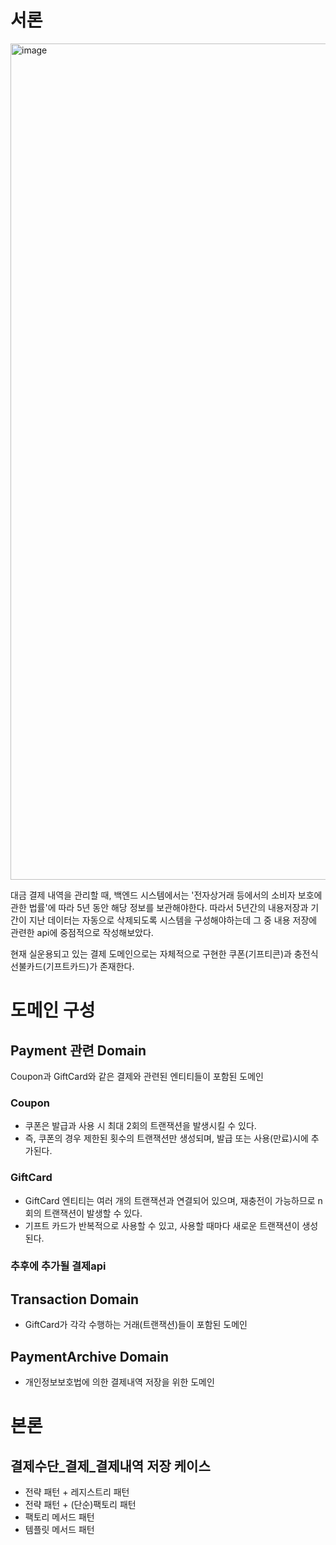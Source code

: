 # 서론
<img width="1338" alt="image" src="https://github.com/user-attachments/assets/89f7946b-2876-49d5-9f0f-7a7d0a27058e">

대금 결제 내역을 관리할 때, 백엔드 시스템에서는 '전자상거래 등에서의 소비자 보호에 관한 법률'에 따라 5년 동안 해당 정보를 보관해야한다. 따라서 5년간의 내용저장과 기간이 지난 데이터는 자동으로 삭제되도록 시스템을 구성해야하는데 그 중 내용 저장에 관련한 api에 중점적으로 작성해보았다.

 현재 실운용되고 있는 결제 도메인으로는 자체적으로 구현한 쿠폰(기프티콘)과 충전식 선불카드(기프트카드)가 존재한다.

# 도메인 구성

## **Payment 관련 Domain**

Coupon과 GiftCard와 같은 결제와 관련된 엔티티들이 포함된 도메인

  ### **Coupon**
  - 쿠폰은 발급과 사용 시 최대 2회의 트랜잭션을 발생시킬 수 있다.
  - 즉, 쿠폰의 경우 제한된 횟수의 트랜잭션만 생성되며, 발급 또는 사용(만료)시에 추가된다.
  
  ### **GiftCard**
  - GiftCard 엔티티는 여러 개의 트랜잭션과 연결되어 있으며, 재충전이 가능하므로 n회의 트랜잭션이 발생할 수 있다.
  - 기프트 카드가 반복적으로 사용할 수 있고, 사용할 때마다 새로운 트랜잭션이 생성된다.

  ### 추후에 추가될 결제api

## **Transaction Domain**
- GiftCard가 각각 수행하는 거래(트랜잭션)들이 포함된 도메인

## **PaymentArchive Domain**
- 개인정보보호법에 의한 결제내역 저장을 위한 도메인

# 본론

## 결제수단_결제_결제내역 저장 케이스
- 전략 패턴 + 레지스트리 패턴
- 전략 패턴 + (단순)팩토리 패턴
- 팩토리 메서드 패턴
- 템플릿 메서드 패턴

